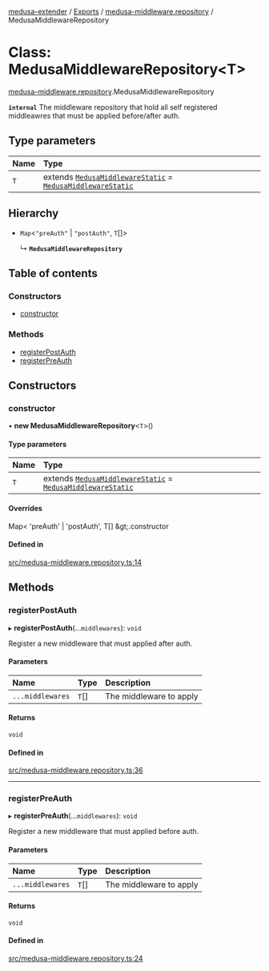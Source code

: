 [medusa-extender](../README.md) / [Exports](../modules.md) / [medusa-middleware.repository](../modules/medusa_middleware_repository.md) / MedusaMiddlewareRepository

# Class: MedusaMiddlewareRepository<T\>

[medusa-middleware.repository](../modules/medusa_middleware_repository.md).MedusaMiddlewareRepository

**`internal`**
The middleware repository that hold all self registered middleawres that must be applied before/after auth.

## Type parameters

| Name | Type |
| :------ | :------ |
| `T` | extends [`MedusaMiddlewareStatic`](../interfaces/types.MedusaMiddlewareStatic.md) = [`MedusaMiddlewareStatic`](../interfaces/types.MedusaMiddlewareStatic.md) |

## Hierarchy

- `Map`<``"preAuth"`` \| ``"postAuth"``, `T`[]\>

  ↳ **`MedusaMiddlewareRepository`**

## Table of contents

### Constructors

- [constructor](medusa_middleware_repository.MedusaMiddlewareRepository.md#constructor)

### Methods

- [registerPostAuth](medusa_middleware_repository.MedusaMiddlewareRepository.md#registerpostauth)
- [registerPreAuth](medusa_middleware_repository.MedusaMiddlewareRepository.md#registerpreauth)

## Constructors

### constructor

• **new MedusaMiddlewareRepository**<`T`\>()

#### Type parameters

| Name | Type |
| :------ | :------ |
| `T` | extends [`MedusaMiddlewareStatic`](../interfaces/types.MedusaMiddlewareStatic.md) = [`MedusaMiddlewareStatic`](../interfaces/types.MedusaMiddlewareStatic.md) |

#### Overrides

Map&lt;
	&#x27;preAuth&#x27; \| &#x27;postAuth&#x27;,
	T[]
\&gt;.constructor

#### Defined in

[src/medusa-middleware.repository.ts:14](https://github.com/adrien2p/medusa-extender/blob/c135947/src/medusa-middleware.repository.ts#L14)

## Methods

### registerPostAuth

▸ **registerPostAuth**(...`middlewares`): `void`

Register a new middleware that must applied after auth.

#### Parameters

| Name | Type | Description |
| :------ | :------ | :------ |
| `...middlewares` | `T`[] | The middleware to apply |

#### Returns

`void`

#### Defined in

[src/medusa-middleware.repository.ts:36](https://github.com/adrien2p/medusa-extender/blob/c135947/src/medusa-middleware.repository.ts#L36)

___

### registerPreAuth

▸ **registerPreAuth**(...`middlewares`): `void`

Register a new middleware that must applied before auth.

#### Parameters

| Name | Type | Description |
| :------ | :------ | :------ |
| `...middlewares` | `T`[] | The middleware to apply |

#### Returns

`void`

#### Defined in

[src/medusa-middleware.repository.ts:24](https://github.com/adrien2p/medusa-extender/blob/c135947/src/medusa-middleware.repository.ts#L24)
